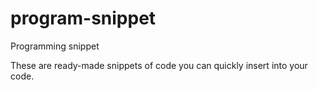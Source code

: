 # program-snippet
Programming snippet

These are ready-made snippets of code you can quickly insert into your code.
